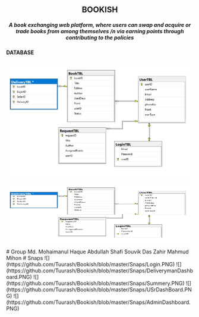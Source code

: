 <h2 align="center">BOOKISH</h2>  
<h5 align="center">A book exchanging web platform, where users can swap and acquire or trade books from among themselves /n
via earning points through contributing to the policies</h5>  

#### DATABASE
![](proposedDB.JPG)
<p align="center">
  <img align="center" src="https://github.com/Tuurash/Bookish/blob/master/proposedDB.JPG" width="1750" height="160" />
</p>
# Group
Md. Mohaimanul Haque  
Abdullah Shafi  
Souvik Das  
Zahir Mahmud Mihon  
# Snaps  
![](https://github.com/Tuurash/Bookish/blob/master/Snaps/Login.PNG) ![](https://github.com/Tuurash/Bookish/blob/master/Snaps/DeliverymanDashboard.PNG) 
![](https://github.com/Tuurash/Bookish/blob/master/Snaps/Summery.PNG)
![](https://github.com/Tuurash/Bookish/blob/master/Snaps/USrDashBoard.PNG)
![](https://github.com/Tuurash/Bookish/blob/master/Snaps/AdminDashboard.PNG)

